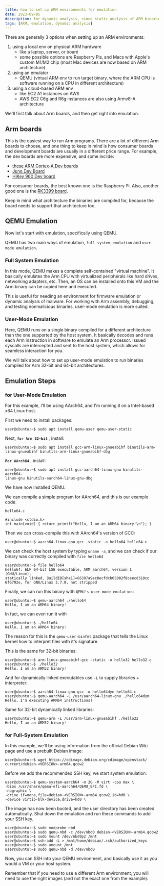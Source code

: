 ```yaml
---
title: how to set up ARM environments for emulation
date: 2023-09-05
description: for dynamic analysis, since static analysis of ARM binaries don't need a full ARM environment
tags: [ARM, emulation, dynamic analysis]
---
```


There are generally 3 options when setting up an ARM environments:

1. using a local env on physical ARM hardware
   - like a laptop, server, or board
   - some possible options are Raspberry Pis, and Macs with Apple's custom M1/M2 chip 
(most Mac devices are now based on ARM architecture)
2.  using an emulator
    - QEMU 
    (virtual ARM env to run target binary, where the ARM CPU is software running on a CPU in different architecture)
3. using a cloud-based ARM env
   - like EC2 A1 instances on AWS
   - AWS EC2 C6g and R6g instances are also using Armv8-A architecture


We'll first talk about Arm boards, and then get right into emulation. 

## Arm boards
This is the easiest way to run Arm programs. There are a lot of different Arm boards to choose, and one thing to keep in mind is how consumer boards and development boards are usually in a different price range. For example, the dev boards are more expensive, and some inclide:
- [these ARM Cortex-A Dev boards](https://microcontrollershop.com/default.php?cPath=154_170_481)
- [Juno Dev Board](https://developer.arm.com/Tools%20and%20Software/Juno%20Development%20Board)
- [HiKey 960 Dev board](https://www.96boards.org/product/hikey960/)

For consumer boards, the best known one is the Raspberry Pi. Also, another good one is the [RK3399 board](https://opensource.rock-chips.com/wiki_RK3399).

Keep in mind what architecture the binaries are compiled for, because the board needs to support that architecture too.

## QEMU Emulation
Now let's start with emulation, specifically using QEMU.

QEMU has two main ways of emulation, `full system emulation` and `user-mode emulation`.

### Full System Emulation

In this mode, QEMU makes a complete self-contained "virtual machine". It basically emulates the Arm CPU with virtualized peripherals like hard drives, networking adapters, etc. Then, an OS can be installed onto this VM and the Arm binary can be copied here and executed.

This is useful for needing an environment for firmware emulation or dynamic analysis of malware. For working with Arm assembly, debugging, and testing nonmalicious binaries, user-mode emulation is more suited.

### User-Mode Emulation
Here, QEMU runs on a single binary compiled for a different architecture than the one supported by the host system. It basically decodes and runs each Arm instruction in software to emulate an Arm processor. Issued syscalls are intercepted and sent to the host system, which allows for seamless interaction for you. 

We will talk about how to set up user-mode emulation to run binaries compiled for Arm 32-bit and 64-bit architectures.


## Emulation Steps

### for User-Mode Emulation

For this example, I'll be using AArch64, and I'm running it on a Intel-based x64 Linux host.

First we need to install packages:

```
user@ubuntu:~$ sudo apt install qemu-user qemu-user-static
```

Next, **`for Arm 32-bit`** , install:

```
user@ubuntu:~$ sudo apt install gcc-arm-linux-gnueabihf binutils-arm-
linux-gnueabihf binutils-arm-linux-gnueabihf-dbg
```

**`For AArch64`** , install:

```
user@ubuntu:~$ sudo apt install gcc-aarch64-linux-gnu binutils-aarch64-
linux-gnu binutils-aarch64-linux-gnu-dbg
```

We have now installed QEMU. 

We can compile a simple program for AArch64, and this is our example code:

`hello64.c`
```
#include <stdio.h>
int main(void) { return printf("Hello, I am an ARM64 binary!\n"); }
```

Then we can cross-compile this with AArch64's version of GCC:

```
user@ubuntu:~$ aarch64-linux-gnu-gcc -static -o hello64 hello64.c
```

We can check the host system by typing `uname -a`, and we can check if our binary was correctly compiled with `file hello64`

```
user@ubuntu:~$ file hello64
hello64: ELF 64-bit LSB executable, ARM aarch64, version 1 (GNU/Linux),
statically linked, BuildID[sha1]=66307a9ec0ecfdcb05002f8ceecd310cc
6f6792e, for GNU/Linux 3.7.0, not stripped
```

Finally, we can run this binary with `QEMU's user-mode emulation`: 

```
user@ubuntu:~$ qemu-aarch64 ./hello64
Hello, I am an ARM64 binary!
```

In fact, we can even run it with 
```
user@ubuntu:~$ ./hello64
Hello, I am an ARM64 binary!
```

The reason for this is the `qemu-user-binfmt` package that tells the Linux kernel how to interpret files with it's signature. 

This is the same for 32-bit binaries:

```
user@ubuntu:~$ arm-linux-gnueabihf-gcc -static -o hello32 hello32.c
user@ubuntu:~$ ./hello32
Hello, I am an ARM32 binary!
```

And for dynamically linked executables use `-L` to supply libraries + interpreter:

```
user@ubuntu:~$ aarch64-linux-gnu-gcc -o hello64dyn hello64.c
user@ubuntu:~$ qemu-aarch64 -L /usr/aarch64-linux-gnu ./hello64dyn
Hello, I'm executing ARM64 instructions!
```

Same for 32-bit dynamically linked libraries:
```
user@ubuntu:~$ qemu-arm -L /usr/arm-linux-gnueabihf ./hello32
Hello, I am an ARM32 binary!
```

### for Full-System Emulation
In this example, we'll be using information from the official Debian Wiki page and use a prebuilt Debian image:

```
user@ubuntu:~$ wget https://cdimage.debian.org/cdimage/openstack/
current/debian-<VERSION>-arm64.qcow2
```

Before we add the recommended SSH key, we start system emulation:

```
user@ubuntu:~$ qemu-system-aarch64 -m 2G -M virt -cpu max \
-bios /usr/share/qemu-efi-aarch64/QEMU_EFI.fd \
-nographic \
-drive if=none,file=debian-<VERSION>-arm64.qcow2,id=hd0 \
-device virtio-blk-device,drive=hd0 \
```

The image has now been booted, and the user directory has been created automatically. Shut down the emulation and run these commands to add your SSH key.

```
user@ubuntu:~$ sudo modprobe nbd
user@ubuntu:~$ sudo qemu-nbd -c /dev/nbd0 debian-<VERSION>-arm64.qcow2
user@ubuntu:~$ sudo mount /dev/nbd0p2 /mnt
user@ubuntu:~$ ssh-add -L > /mnt/home/debian/.ssh/authorized_keys
user@ubuntu:~$ sudo umount /mnt
user@ubuntu:~$ sudo qemu-nbd -d /dev/nbd0
```

Now, you can SSH into your QEMU environment, and basically use it as you would a VM or your host system. 

Remember that if you need to use a different Arm environment, you will need to use the right images (and not the exact one from the example).